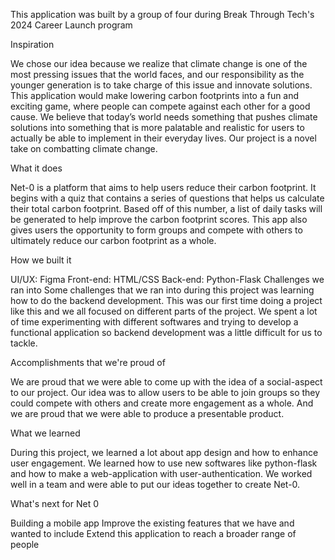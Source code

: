 This application was built by a group of four during Break Through Tech's 2024 Career Launch program

Inspiration

We chose our idea because we realize that climate change is one of the most pressing issues that the world faces, and our responsibility as the younger generation is to take charge of this issue and innovate solutions. This application would make lowering carbon footprints into a fun and exciting game, where people can compete against each other for a good cause. We believe that today’s world needs something that pushes climate solutions into something that is more palatable and realistic for users to actually be able to implement in their everyday lives. Our project is a novel take on combatting climate change.

What it does

Net-0 is a platform that aims to help users reduce their carbon footprint. It begins with a quiz that contains a series of questions that helps us calculate their total carbon footprint. Based off of this number, a list of daily tasks will be generated to help improve the carbon footprint scores. This app also gives users the opportunity to form groups and compete with others to ultimately reduce our carbon footprint as a whole.

How we built it

UI/UX: Figma
Front-end: HTML/CSS
Back-end: Python-Flask 
Challenges we ran into
Some challenges that we ran into during this project was learning how to do the backend development. This was our first time doing a project like this and we all focused on different parts of the project. We spent a lot of time experimenting with different softwares and trying to develop a functional application so backend development was a little difficult for us to tackle.

Accomplishments that we're proud of

We are proud that we were able to come up with the idea of a social-aspect to our project. Our idea was to allow users to be able to join groups so they could compete with others and create more engagement as a whole. And we are proud that we were able to produce a presentable product.

What we learned

During this project, we learned a lot about app design and how to enhance user engagement. We learned how to use new softwares like python-flask and how to make a web-application with user-authentication. We worked well in a team and were able to put our ideas together to create Net-0.

What's next for Net 0

Building a mobile app
Improve the existing features that we have and wanted to include
Extend this application to reach a broader range of people

